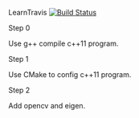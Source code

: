 LearnTravis [![Build Status](https://travis-ci.org/goneflash/LearnTravis.svg?branch=master)](https://travis-ci.org/goneflash/LearnTravis)

Step 0

Use g++ compile c++11 program.

Step 1

Use CMake to config c++11 program.

Step 2

Add opencv and eigen.
